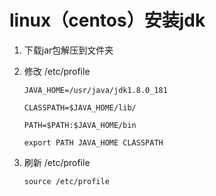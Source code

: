 # linux（centos）安装jdk

1. 下载jar包解压到文件夹

2. 修改 /etc/profile

   ```
   JAVA_HOME=/usr/java/jdk1.8.0_181
   
   CLASSPATH=$JAVA_HOME/lib/
   
   PATH=$PATH:$JAVA_HOME/bin
   
   export PATH JAVA_HOME CLASSPATH
   ```

3. 刷新 /etc/profile

   ```
   source /etc/profile
   ```

   